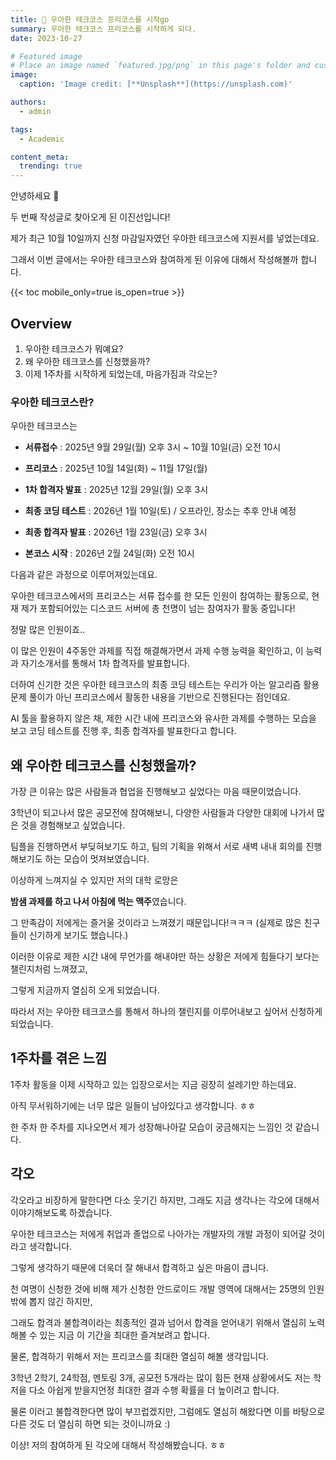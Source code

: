 ```yaml
---
title: 🎉 우아한 테크코스 프리코스를 시작go
summary: 우아한 테크코스 프리코스를 시작하게 되다.
date: 2023-10-27

# Featured image
# Place an image named `featured.jpg/png` in this page's folder and customize its options here.
image:
  caption: 'Image credit: [**Unsplash**](https://unsplash.com)'

authors:
  - admin

tags:
  - Academic

content_meta:
  trending: true
---
```


안녕하세요 👋

두 번째 작성글로 찾아오게 된 이진선입니다!

제가 최근 10월 10일까지 신청 마감일자였던 우아한 테크코스에 지원서를 넣었는데요.

그래서 이번 글에서는 우아한 테크코스와 참여하게 된 이유에 대해서 작성해볼까 합니다.

{{< toc mobile_only=true is_open=true >}}

## Overview

1. 우아한 테크코스가 뭐예요?
2. 왜 우아한 테크코스를 신청했을까?
3. 이제 1주차를 시작하게 되었는데, 마음가짐과 각오는?

[//]: # '[![The template is mobile first with a responsive design to ensure that your site looks stunning on every device.](https://raw.githubusercontent.com/HugoBlox/hugo-blox-builder/main/starters/academic-cv/preview.png)](https://hugoblox.com)'

### 우아한 테크코스란?


우아한 테크코스는 

- **서류접수** : 2025년 9월 29일(월) 오후 3시 ~ 10월 10일(금) 오전 10시

- **프리코스** : 2025년 10월 14일(화) ~ 11월 17일(월)

- **1차 합격자 발표** : 2025년 12월 29일(월) 오후 3시

- **최종 코딩 테스트** : 2026년 1월 10일(토) / 오프라인, 장소는 추후 안내 예정

- **최종 합격자 발표** : 2026년 1월 23일(금) 오후 3시

- **본코스 시작** : 2026년 2월 24일(화) 오전 10시

다음과 같은 과정으로 이루어져있는데요. 

우아한 테크코스에서의 프리코스는 서류 접수를 한 모든 인원이 참여하는 활동으로, 현재 제가 포함되어있는 디스코드 서버에 총 천명이 넘는 참여자가 활동 중입니다!

정말 많은 인원이죠..

이 많은 인원이 4주동안 과제를 직접 해결해가면서 과제 수행 능력을 확인하고, 이 능력과 자기소개서를 통해서 1차 합격자를 발표합니다. 

더하여 신기한 것은 우아한 테크코스의 최종 코딩 테스트는 우리가 아는 알고리즘 활용 문제 풀이가 아닌 프리코스에서 활동한 내용을 기반으로 진행된다는 점인데요. 

AI 툴을 활용하지 않은 채, 제한 시간 내에 프리코스와 유사한 과제를 수행하는 모습을 보고 코딩 테스트를 진행 후, 최종 합격자를 발표한다고 합니다. 



## 왜 우아한 테크코스를 신청했을까?

가장 큰 이유는 많은 사람들과 협업을 진행해보고 싶었다는 마음 때문이었습니다. 

3학년이 되고나서 많은 공모전에 참여해보니, 다양한 사람들과 다양한 대회에 나가서 많은 것을 경험해보고 싶었습니다. 

팀플을 진행하면서 부딪혀보기도 하고, 팀의 기획을 위해서 서로 새벽 내내 회의를 진행해보기도 하는 모습이 멋져보였습니다. 

이상하게 느껴지실 수 있지만 저의 대학 로망은

**밤샘 과제를 하고 나서 아침에 먹는 맥주**였습니다.

그 만족감이 저에게는 즐거울 것이라고 느껴졌기 때문입니다!ㅋㅋㅋ (실제로 많은 친구들이 신기하게 보기도 했습니다.)

이러한 이유로 제한 시간 내에 무언가를 해내야만 하는 상황은 저에게 힘들다기 보다는 챌린지처럼 느껴졌고, 

그렇게 지금까지 열심히 오게 되었습니다. 

따라서 저는 우아한 테크코스를 통해서 하나의 챌린지를 이루어내보고 싶어서 신청하게 되었습니다. 

## 1주차를 겪은 느낌

1주차 활동을 이제 시작하고 있는 입장으로서는 지금 굉장히 설레기만 하는데요. 

아직 무서워하기에는 너무 많은 일들이 남아있다고 생각합니다. ㅎㅎ

한 주차 한 주차를 지나오면서 제가 성장해나아갈 모습이 궁금해지는 느낌인 것 같습니다.


## 각오

각오라고 비장하게 말한다면 다소 웃기긴 하지만, 그래도 지금 생각나는 각오에 대해서 이야기해보도록 하겠습니다. 

우아한 테크코스는 저에게 취업과 졸업으로 나아가는 개발자의 개발 과정이 되어갈 것이라고 생각합니다. 

그렇게 생각하기 때문에 더욱더 잘 해내서 합격하고 싶은 마음이 큽니다. 

천 여명이 신청한 것에 비해 제가 신청한 안드로이드 개발 영역에 대해서는 25명의 인원밖에 뽑지 않긴 하지만, 

그래도 합격과 불합격이라는 최종적인 결과 넘어서 합격을 얻어내기 위해서 열심히 노력해볼 수 있는 지금 이 기간을 최대한 즐겨보려고 합니다. 

물론, 합격하기 위해서 저는 프리코스를 최대한 열심히 해볼 생각입니다. 

3학년 2학기, 24학점, 멘토링 3개, 공모전 5개라는 많이 힘든 현재 상황에서도 저는 학저을 다소 아쉽게 받을지언정 최대한 결과 수행 확률을 더 높이려고 합니다. 

물론 이러고 불합격한다면 많이 부끄럽겠지만, 그럼에도 열심히 해왔다면 이를 바탕으로 다른 것도 더 열심히 하면 되는 것이니까요 :)

이상! 저의 참여하게 된 각오에 대해서 작성해봤습니다. ㅎㅎ

